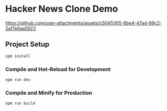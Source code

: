 # Hacker News Clone Demo


https://github.com/user-attachments/assets/c5045305-6be4-47ad-89c2-2af7e6aa5923



## Project Setup

```sh
npm install
```

### Compile and Hot-Reload for Development

```sh
npm run dev
```

### Compile and Minify for Production

```sh
npm run build
```
